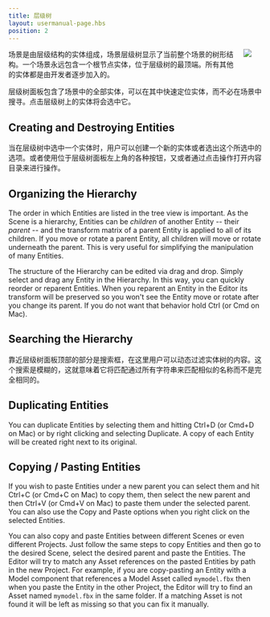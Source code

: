 ```yaml
---
title: 层级树
layout: usermanual-page.hbs
position: 2
---
```


<img loading="lazy" src="/images/user-manual/editor/hierarchy.png" style="float: right; padding: 20px; padding-top: 0px;">

场景是由层级结构的实体组成，场景层级树显示了当前整个场景的树形结构。一个场景永远包含一个根节点实体，位于层级树的最顶端。所有其他的实体都是由开发者逐步加入的。

层级树面板包含了场景中的全部实体，可以在其中快速定位实体，而不必在场景中搜寻。点击层级树上的实体将会选中它。

## Creating and Destroying Entities

当在层级树中选中一个实体时，用户可以创建一个新的实体或者选出这个所选中的选项。或者使用位于层级树面板左上角的各种按钮，又或者通过点击操作打开内容目录来进行操作。

## Organizing the Hierarchy

The order in which Entities are listed in the tree view is important. As the Scene is a hierarchy, Entities can be *children* of another Entity -- their *parent* -- and the transform matrix of a parent Entity is applied to all of its children. If you move or rotate a parent Entity, all children will move or rotate underneath the parent. This is very useful for simplifying the manipulation of many Entities.

The structure of the Hierarchy can be edited via drag and drop. Simply select and drag any Entity in the Hierarchy. In this way, you can quickly reorder or reparent Entities. When you reparent an Entity in the Editor its transform will be preserved so you won't see the Entity move or rotate after you change its parent. If you do not want that behavior hold Ctrl (or Cmd on Mac).

## Searching the Hierarchy

靠近层级树面板顶部的部分是搜索框，在这里用户可以动态过滤实体树的内容。这个搜索是模糊的，这就意味着它将匹配通过所有字符串来匹配相似的名称而不是完全相同的。

## Duplicating Entities

You can duplicate Entities by selecting them and hitting Ctrl+D (or Cmd+D on Mac) or by right clicking and selecting Duplicate. A copy of each Entity will be created right next to its original.

## Copying / Pasting Entities

If you wish to paste Entities under a new parent you can select them and hit Ctrl+C (or Cmd+C on Mac) to copy them, then select the new parent and then Ctrl+V (or Cmd+V on Mac) to paste them under the selected parent. You can also use the Copy and Paste options when you right click on the selected Entities.

You can also copy and paste Entities between different Scenes or even different Projects. Just follow the same steps to copy Entities and then go to the desired Scene, select the desired parent and paste the Entities. The Editor will try to match any Asset references on the pasted Entities by path in the new Project. For example, if you are copy-pasting an Entity with a Model component that references a Model Asset called `mymodel.fbx` then when you paste the Entity in the other Project, the Editor will try to find an Asset named `mymodel.fbx` in the same folder. If a matching Asset is not found it will be left as missing so that you can fix it manually.
